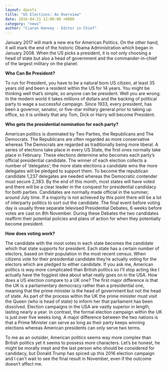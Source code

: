 ```yaml
---
layout: dposts
title: "US Elections: An Overview"
date: 2016-04-21 12:00:00 +0000
category: "news"
author: "Ciaran Hanvey - Editor in Chief"
---
```

January 2017 will mark a new era for American Politics. On the other hand, it will mark the end of the historic Obama Administration which began in January 2008. When the US picks a president, it is not only choosing a head of state but also a head of government and the commander-in-chief of the largest military on the planet.

**Who Can Be President?**

To run for President, you have to be a natural born US citizen, at least 35 years old and been a resident within the US for 14 years. You might be thinking well that’s simple, so anyone can be president. Well you are wrong. In the modern world it takes millions of dollars and the backing of political party to wage a successful campaign. Since 1933, every president, has been a governor, senator, or five-star military general prior to taking up office, so it is unlikely that any Tom, Dick or Harry will become President. 

**Who gets the presidential nomination for each party?**

American politics is dominated by Two Parties, the Republicans and The Democrats. The Republicans are often regarded as more conservative whereas The Democrats are regarded as traditionally being more liberal. A series of elections take place in every US State, the first ones normally take place in February. These elections determine who becomes each party’s official presidential candidate. The winner of each election collects a number of ‘delegates’; the more state elections a candidate wins the more delegates will be pledged to support them. To become the republican candidate 1,237 delegates are needed whereas the Democratic contender must secure 2,383. By the end of this month, most states will have voted and there will be a clear leader in the conquest for presidential candidacy for both parties. Candidates are normally made official in the summer, around July time. If a majority is not achieved by this point there will be a lot of interparty politics to sort out the candidate. The final event before voting day is usually three separate televised Presidential Debates, 6 weeks  before votes are cast on 8th November. During these Debates the two candidates reaffirm their potential policies and plans of action for when they potentially become president. 

**How does voting work?** 

The candidate with the most votes in each state becomes the candidate which that state supports for president. Each state has a certain number of electors, based on their population in the most recent census. When citizens vote for their presidential candidate they’re actually voting for the electors which are pledged to either candidate. If you ask me, American politics is way more complicated than British politics so I’ll stop acting like I actually have the foggiest idea about what really goes on in the USA. How does a US election compare to a UK one? The first major difference is that the UK is a parliamentary democracy rather than a presidential one, meaning that the prime minister is the head of government but not the head of state. As part of the process within the UK the prime minister must visit the Queen (who is head of state) to inform her that parliament has been dissolved. Election campaigns in the USA are vastly superior in length, lasting nearly a year. In contrast, the formal election campaign within the UK is just over five weeks long. A major difference between the two nations is that a Prime Minister can serve as long as their party keeps winning elections whereas American presidents can only serve two terms. 

To me as an outsider, American politics seems way more complex than British politics yet it seems to possess more characters. Let’s be honest, he might be morally inept and the last person who should be considered for candidacy, but Donald Trump has spiced up this 2016 election campaign and I can’t wait to see the final result in November, even if the outcome doesn’t affect me.
